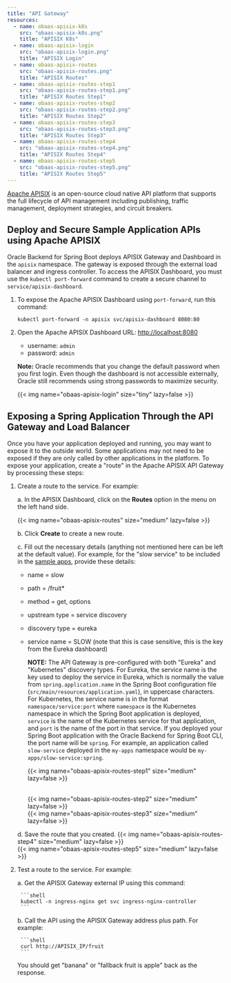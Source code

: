 ```yaml
---
title: "API Gateway"
resources:
  - name: obaas-apisix-k8s
    src: "obaas-apisix-k8s.png"
    title: "APISIX K8s"
  - name: obaas-apisix-login
    src: "obaas-apisix-login.png"
    title: "APISIX Login"
  - name: obaas-apisix-routes
    src: "obaas-apisix-routes.png"
    title: "APISIX Routes"
  - name: obaas-apisix-routes-step1
    src: "obaas-apisix-routes-step1.png"
    title: "APISIX Routes Step1"
  - name: obaas-apisix-routes-step2
    src: "obaas-apisix-routes-step2.png"
    title: "APISIX Routes Step2"
  - name: obaas-apisix-routes-step3
    src: "obaas-apisix-routes-step3.png"
    title: "APISIX Routes Step3"
  - name: obaas-apisix-routes-step4
    src: "obaas-apisix-routes-step4.png"
    title: "APISIX Routes Step4"
  - name: obaas-apisix-routes-step5
    src: "obaas-apisix-routes-step5.png"
    title: "APISIX Routes Step5"
---
```


[Apache APISIX](https://apisix.apache.org) is an open-source cloud native API platform that supports the full lifecycle of API management including publishing,
traffic management, deployment strategies, and circuit breakers.

## Deploy and Secure Sample Application APIs using Apache APISIX

Oracle Backend for Spring Boot deploys APISIX Gateway and Dashboard in the `apisix` namespace. The gateway is exposed through the external load balancer and
ingress controller.  To access the APISIX Dashboard, you must use the `kubectl port-forward` command to create a secure channel to `service/apisix-dashboard`.

1. To expose the Apache APISIX Dashboard using `port-forward`, run this command:

    ```shell
    kubectl port-forward -n apisix svc/apisix-dashboard 8080:80
    ```

2. Open the Apache APISIX Dashboard URL: <http://localhost:8080>

    * username: `admin`
    * password: `admin`

    **Note:** Oracle recommends that you change the default password when you first login.  Even though the dashboard is not accessible externally,
    Oracle still recommends using strong passwords to maximize security.

    <!-- spellchecker-disable -->
    {{< img name="obaas-apisix-login" size="tiny" lazy=false >}}
    <!-- spellchecker-enable -->

## Exposing a Spring Application Through the API Gateway and Load Balancer

Once you have your application deployed and running, you may want to expose it to the outside world. Some applications may not need to be
exposed if they are only called by other applications in the platform.
To expose your application, create a "route" in the Apache APISIX API Gateway by processing these steps:

1. Create a route to the service. For example:

    a. In the APISIX Dashboard, click on the **Routes** option in the menu on the left hand side.

      <!-- spellchecker-disable -->
      {{< img name="obaas-apisix-routes" size="medium" lazy=false >}}
      <!-- spellchecker-enable -->

    b. Click **Create** to create a new route.
    
	c. Fill out the necessary details (anything not mentioned here can be left at the default value). For example, for the "slow service"
       to be included in the [sample apps](../../sample-apps), provide these details:
	   
      * name = slow
      * path = /fruit*
      * method = get, options
      * upstream type = service discovery
      * discovery type = eureka
      * service name = SLOW (note that this is case sensitive, this is the key from the Eureka dashboard)

        **NOTE:** The API Gateway is pre-configured with both "Eureka" and "Kubernetes" discovery types.  For Eureka, the service name is the key used to
		          deploy the service in Eureka, which is normally the value from `spring.application.name` in the Spring Boot configuration
				  file (`src/main/resources/application.yaml`), in uppercase characters.  For Kubernetes, the service name is in the
				  format `namespace/service:port` where `namespace` is the Kubernetes namespace in which the Spring Boot application is deployed, `service` is
				  the name of the Kubernetes service for that application, and `port` is the name of the port in that service.  If you deployed your Spring Boot
				  application with the Oracle Backend for Spring Boot CLI, the port name will be `spring`.  For example, an application called `slow-service` deployed
				  in the `my-apps` namespace would be `my-apps/slow-service:spring`.

        <!-- spellchecker-disable -->
        {{< img name="obaas-apisix-routes-step1" size="medium" lazy=false >}}
        <!-- spellchecker-enable -->
        </br>
        <!-- spellchecker-disable -->
        {{< img name="obaas-apisix-routes-step2" size="medium" lazy=false >}}
        <!-- spellchecker-enable -->
        </br>
        <!-- spellchecker-disable -->
        {{< img name="obaas-apisix-routes-step3" size="medium" lazy=false >}}
        <!-- spellchecker-enable -->
        </br>

    d. Save the route that you created.
        <!-- spellchecker-disable -->
        {{< img name="obaas-apisix-routes-step4" size="medium" lazy=false >}}
        <!-- spellchecker-enable -->
        </br>
        <!-- spellchecker-disable -->
        {{< img name="obaas-apisix-routes-step5" size="medium" lazy=false >}}
        <!-- spellchecker-enable -->
        </br>

2. Test a route to the service. For example:

    a. Get the APISIX Gateway external IP using this command:

        ```shell
        kubectl -n ingress-nginx get svc ingress-nginx-controller
        ```

    b. Call the API using the APISIX Gateway address plus path. For example:

        ```shell
        curl http://APISIX_IP/fruit
        ```

      You should get "banana" or "fallback fruit is apple" back as the response.
